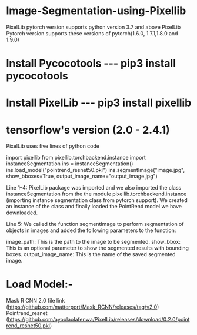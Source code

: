 # Image-Segmentation-using-Pixellib

PixelLib pytorch version supports python version 3.7 and above
PixelLib Pytorch version supports these versions of pytorch(1.6.0, 1.7.1,1.8.0 and 1.9.0)

# Install Pycocotools --- pip3 install pycocotools
# Install PixelLib ---  pip3 install pixellib
# tensorflow's version (2.0 - 2.4.1)

PixelLib uses five lines of python code

import pixellib
from pixellib.torchbackend.instance import instanceSegmentation
ins = instanceSegmentation()
ins.load_model("pointrend_resnet50.pkl")
ins.segmentImage("image.jpg", show_bboxes=True, output_image_name="output_image.jpg")

Line 1–4: PixelLib package was imported and we also imported the class instanceSegmentation from the the module pixellib.torchbackend.instance (importing instance segmentation class from pytorch support). We created an instance of the class and finally loaded the PointRend model we have downloaded.

Line 5: We called the function segmentImage to perform segmentation of objects in images and added the following parameters to the function:

image_path: This is the path to the image to be segmented.
show_bbox: This is an optional parameter to show the segmented results with bounding boxes.
output_image_name: This is the name of the saved segmented image. 

# Load Model:-
Mask R CNN 2.0 file link (https://github.com/matterport/Mask_RCNN/releases/tag/v2.0)
Pointrend_resnet (https://github.com/ayoolaolafenwa/PixelLib/releases/download/0.2.0/pointrend_resnet50.pkl)
